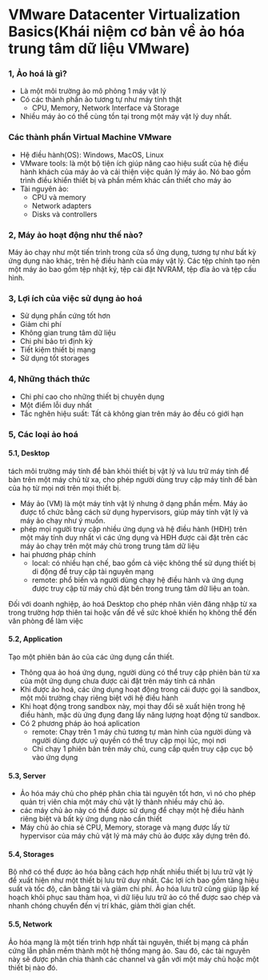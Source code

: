 # VMware Datacenter Virtualization Basics(Khái niệm cơ bản về ảo hóa trung tâm dữ liệu VMware)

### 1, Ảo hoá là gì?
* Là một môi trường ảo mô phỏng 1 máy vật lý
* Có các thành phần ảo tương tự như máy tính thật
  * CPU, Memory, Network Interface và Storage
* Nhiều máy ảo có thể cùng tồn tại trong một máy vật lý duy nhất.

<h3>Các thành phần Virtual Machine VMware</h3>

* Hệ điều hành(OS): Windows, MacOS, Linux
* VMware tools: là một bộ tiện ích giúp nâng cao hiệu suất của hệ điều hành khách của máy ảo và cải thiện việc quản lý máy ảo. Nó bao gồm trình điều khiển thiết bị và phần mềm khác cần thiết cho máy ảo
* Tài nguyên ảo:
  * CPU và memory
  * Network adapters
  * Disks và controllers

### 2, Máy ảo hoạt động như thế nào?
Máy ảo chạy như một tiến trình trong cửa sổ ứng dụng, tương tự như bất kỳ ứng dụng nào khác, trên hệ điều hành của máy vật lý. Các tệp chính tạo nên một máy ảo bao gồm tệp nhật ký, tệp cài đặt NVRAM, tệp đĩa ảo và tệp cấu hình. 

### 3, Lợi ích của việc sử dụng ảo hoá
* Sử dụng phần cứng tốt hơn 
* Giảm chi phí
* Không gian trung tâm dữ liệu
* Chi phí bảo trì định kỳ
* Tiết kiệm thiết bị mạng
* Sử dụng tốt storages

### 4, Những thách thức
* Chi phí cao cho những thiết bị chuyên dụng
* Một điểm lỗi duy nhất
* Tắc nghẽn hiệu suất: Tất cả không gian trên máy ảo đều có giới hạn

### 5, Các loại ảo hoá
#### 5.1, Desktop
tách môi trường máy tính để bàn khỏi thiết bị vật lý và lưu trữ máy tính để bàn trên một máy chủ từ xa, cho phép người dùng truy cập máy tính để bàn của họ từ mọi nơi trên mọi thiết bị.
* Máy ảo (VM) là một máy tính vật lý nhưng ở dạng phần mềm. Máy ảo được tổ chức bằng cách sử dụng hypervisors, giúp máy tính vật lý và máy ảo chạy như ý muốn.
* phép mọi người truy cập nhiều ứng dụng và hệ điều hành (HĐH) trên một máy tính duy nhất vì các ứng dụng và HĐH được cài đặt trên các máy ảo chạy trên một máy chủ trong trung tâm dữ liệu
* hai phương pháp chính
  * local: có nhiều hạn chế, bao gồm cả việc không thể sử dụng thiết bị di động để truy cập tài nguyên mạng
  * remote: phổ biến và người dùng chạy hệ điều hành và ứng dụng được truy cập từ máy chủ đặt bên trong trung tâm dữ liệu an toàn.

Đối với doanh nghiệp, ảo hoá Desktop cho phép nhân viên đăng nhập từ xa trong trường hợp thiên tai hoặc vấn đề về sức khoẻ khiến họ không thể đến văn phòng để làm việc

#### 5.2, Application
Tạo một phiên bản ảo của các ứng dụng cần thiết.
* Thông qua ảo hoá ứng dụng, người dùng có thể truy cập phiên bản từ xa của một ứng dụng chưa được cài đặt trên máy tính cá nhân
* Khi được ảo hoá, các ứng dụng hoạt động trong cái được gọi là sandbox, một môi trường chạy riêng biệt với hệ điều hành
* Khi hoạt động trong sandbox này, mọi thay đổi sẽ xuất hiện trong hệ điều hành, mặc dù ứng đụng đang lấy năng lượng hoạt động từ sandbox.
* Có 2 phương pháp ảo hoá aplication
  * remote: Chạy trên 1 máy chủ tương tự màn hình của người dùng và người dùng được uỷ quyền có thể truy cập mọi lúc, mọi nơi
  * Chỉ chạy 1 phiên bản trên máy chủ, cung cấp quền truy cập cục bộ vào ứng dụng

#### 5.3, Server
* Ảo hóa máy chủ cho phép phân chia tài nguyên tốt hơn, vì nó cho phép quản trị viên chia một máy chủ vật lý thành nhiều máy chủ ảo.
* các máy chủ ảo này có thể được sử dụng để chạy một hệ điều hành riêng biệt và bất kỳ ứng dụng nào cần thiết
* Máy chủ ảo chia sẻ CPU, Memory, storage và mạng được lấy từ hypervisor của máy chủ vật lý mà máy chủ ảo được xây dựng trên đó.

#### 5.4, Storages
Bộ nhớ có thể được ảo hóa bằng cách hợp nhất nhiều thiết bị lưu trữ vật lý để xuất hiện như một thiết bị lưu trữ duy nhất. Các lợi ích bao gồm tăng hiệu suất và tốc độ, cân bằng tải và giảm chi phí. Ảo hóa lưu trữ cũng giúp lập kế hoạch khôi phục sau thảm họa, vì dữ liệu lưu trữ ảo có thể được sao chép và nhanh chóng chuyển đến vị trí khác, giảm thời gian chết.  

#### 5.5, Network
Ảo hóa mạng là một tiến trình hợp nhất tài nguyên, thiết bị mạng cả phần cứng lẫn phần mềm thành một hệ thống mạng ảo. Sau đó, các tài nguyên này sẽ  được phân chia thành các channel và gắn với một máy chủ hoặc một thiết bị nào đó.